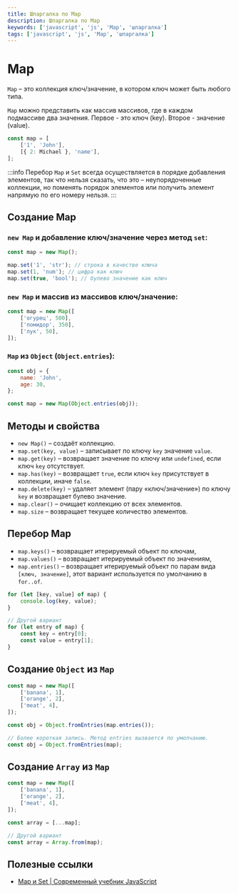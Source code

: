 ```yaml
---
title: Шпаргалка по Map
description: Шпаргалка по Map
keywords: ['javascript', 'js', 'Map', 'шпаргалка']
tags: ['javascript', 'js', 'Map', 'шпаргалка']
---
```


# Map

`Map` – это коллекция ключ/значение, в котором ключ может быть любого типа.

`Map` можно представить как массив массивов, где в каждом подмассиве два значения. Первое - это ключ (key). Второе - значение (value).

```js
const map = [
    ['1', 'John'],
    [{ 2: Michael }, 'name'],
];
```

:::info
Перебор `Map` и `Set` всегда осуществляется в порядке добавления элементов, так что нельзя сказать, что это – неупорядоченные коллекции, но поменять порядок элементов или получить элемент напрямую по его номеру нельзя.
:::

## Создание Map

### `new Map` и добавление ключ/значение через метод `set`:

```js
const map = new Map();

map.set('1', 'str'); // строка в качестве ключа
map.set(1, 'num'); // цифра как ключ
map.set(true, 'bool'); // булево значение как ключ
```

### `new Map` и массив из массивов ключ/значение:

```js
const map = new Map([
    ['огурец', 500],
    ['помидор', 350],
    ['лук', 50],
]);
```

### `Map` из `Object` (`Object.entries`):

```js
const obj = {
    name: 'John',
    age: 30,
};

const map = new Map(Object.entries(obj));
```

## Методы и свойства

- `new Map()` – создаёт коллекцию.
- `map.set(key, value)` – записывает по ключу `key` значение `value`.
- `map.get(key)` – возвращает значение по ключу или `undefined`, если ключ `key` отсутствует.
- `map.has(key)` – возвращает `true`, если ключ `key` присутствует в коллекции, иначе `false`.
- `map.delete(key)` – удаляет элемент (пару «ключ/значение») по ключу `key` и возвращает булево значение.
- `map.clear()` – очищает коллекцию от всех элементов.
- `map.size` – возвращает текущее количество элементов.

## Перебор Map

- `map.keys()` – возвращает итерируемый объект по ключам,
- `map.values()` – возвращает итерируемый объект по значениям,
- `map.entries()` – возвращает итерируемый объект по парам вида `[ключ, значение]`, этот вариант используется по умолчанию в `for..of`.

```js
for (let [key, value] of map) {
    console.log(key, value);
}

// Другой вариант
for (let entry of map) {
    const key = entry[0];
    const value = entry[1];
}
```

## Создание `Object` из `Map`

```js
const map = new Map([
    ['banana', 1],
    ['orange', 2],
    ['meat', 4],
]);

const obj = Object.fromEntries(map.entries());

// Более короткая запись. Метод entries вызвается по умолчанию.
const obj = Object.fromEntries(map);
```

## Создание `Array` из `Map`

```js
const map = new Map([
    ['banana', 1],
    ['orange', 2],
    ['meat', 4],
]);

const array = [...map];

// Другой вариант
const array = Array.from(map);
```

## Полезные ссылки

- [Map и Set | Современный учебник JavaScript](https://learn.javascript.ru/map-set#map)
